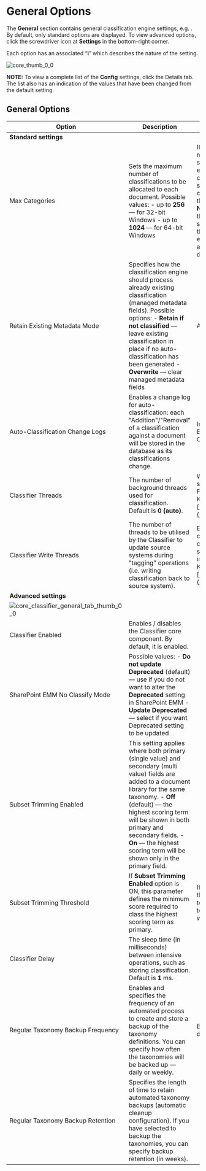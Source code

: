 # General Options

The **General** section contains general classification engine settings, e.g. . By default, only
standard options are displayed. To view advanced options, click the screwdriver icon at **Settings**
in the bottom-right corner.

Each option has an associated “**i**” which describes the nature of the setting.

![core_thumb_0_0](/img/versioned_docs/dataclassification_5.6.2/ndc/configuration/core_thumb_0_0.webp)

**NOTE:** To view a complete list of the **Config** settings, click the Details tab. The list also
has an indication of the values that have been changed from the default setting.

## General Options

| Option                                                                                                                                                   | Description                                                                                                                                                                                                                                                                                                                      | Comment                                                                                                                                                                                                                                                                                                                                                                                                |
| -------------------------------------------------------------------------------------------------------------------------------------------------------- | -------------------------------------------------------------------------------------------------------------------------------------------------------------------------------------------------------------------------------------------------------------------------------------------------------------------------------- | ------------------------------------------------------------------------------------------------------------------------------------------------------------------------------------------------------------------------------------------------------------------------------------------------------------------------------------------------------------------------------------------------------ |
| **Standard settings**                                                                                                                                    |                                                                                                                                                                                                                                                                                                                                  |                                                                                                                                                                                                                                                                                                                                                                                                        |
| Max Categories                                                                                                                                           | Sets the maximum number of classifications to be allocated to each document. Possible values: - up to **256** — for 32-bit Windows - up to **1024** — for 64-bit Windows                                                                                                                                                         | If a document matches so many categories that the specified value would be exceeded, then the classification service will select the required number of categories based on those that have the highest score. **NOTE:** Higher value causes the engine to use more RAM, so it is recommended to use the default setting (unless it is essential that more categories are allocated to each document). |
| Retain Existing Metadata Mode                                                                                                                            | Specifies how the classification engine should process already existing classification (managed metadata fields). Possible options: - **Retain if not classified** — leave existing classification in place if no auto-classification has been generated - **Overwrite** — clear managed metadata fields                         | Applies to SharePoint source.                                                                                                                                                                                                                                                                                                                                                                          |
| Auto-Classification Change Logs                                                                                                                          | Enables a change log for auto-classification: each "Addition"/"Removal" of a classification against a document will be stored in the database as its classifications change.                                                                                                                                                     | Inactive by default. See also Enable Auto-Classification Change Logging.                                                                                                                                                                                                                                                                                                                               |
| Classifier Threads                                                                                                                                       | The number of background threads used for classification. Default is **0 (auto)**.                                                                                                                                                                                                                                               | We recommend leaving this setting on its default value. For more information, see this Knowledge Base article: [https://kb.netwrix.com/3863](https://kb.netwrix.com/3863)                                                                                                                                                                                                                              |
| Classifier Write Threads                                                                                                                                 | The number of threads to be utilised by the Classifier to update source systems during "tagging" operations (i.e. writing classification back to source system).                                                                                                                                                                 | Each thread can be considered a "user" when considering load on the source system. For more information, see this Knowledge Base article: [https://kb.netwrix.com/3863](https://kb.netwrix.com/3863)                                                                                                                                                                                                   |
| **Advanced settings**                                                                                                                                    |                                                                                                                                                                                                                                                                                                                                  |                                                                                                                                                                                                                                                                                                                                                                                                        |
| ![core_classifier_general_tab_thumb_0_0](/img/versioned_docs/dataclassification_5.6.2/ndc/configuration/core/core_classifier_general_tab_thumb_0_0.webp) |                                                                                                                                                                                                                                                                                                                                  |                                                                                                                                                                                                                                                                                                                                                                                                        |
| Classifier Enabled                                                                                                                                       | Enables / disables the Classifier core component. By default, it is enabled.                                                                                                                                                                                                                                                     |                                                                                                                                                                                                                                                                                                                                                                                                        |
| SharePoint EMM No Classify Mode                                                                                                                          | Possible values: - **Do not update Deprecated** (default) — use if you do not want to alter the **Deprecated** setting in SharePoint EMM - **Update Deprecated** — select if you want Deprecated setting to be updated                                                                                                           |                                                                                                                                                                                                                                                                                                                                                                                                        |
| Subset Trimming Enabled                                                                                                                                  | This setting applies where both primary (single value) and secondary (multi value) fields are added to a document library for the same taxonomy. - **Off** (default) — the highest scoring term will be shown in both primary and secondary fields. - **On** — the highest scoring term will be shown only in the primary field. |                                                                                                                                                                                                                                                                                                                                                                                                        |
| Subset Trimming Threshold                                                                                                                                | If **Subset Trimming Enabled** option is ON, this parameter defines the minimum score required to class the highest scoring term as primary.                                                                                                                                                                                     | If no item has a score higher than this threshold, then all terms will show as secondary terms, and the primary term will be empty.                                                                                                                                                                                                                                                                    |
| Classifier Delay                                                                                                                                         | The sleep time (in milliseconds) between intensive operations, such as storing classification. Default is **1** ms.                                                                                                                                                                                                              |                                                                                                                                                                                                                                                                                                                                                                                                        |
| Regular Taxonomy Backup Frequency                                                                                                                        | Enables and specifies the frequency of an automated process to create and store a backup of the taxonomy definitions. You can specify how often the taxonomies will be backed up — daily or weekly.                                                                                                                              | By default, this option is disabled.                                                                                                                                                                                                                                                                                                                                                                   |
| Regular Taxonomy Backup Retention                                                                                                                        | Specifies the length of time to retain automated taxonomy backups (automatic cleanup configuration). If you have selected to backup the taxonomies, you can specify backup retention (in weeks).                                                                                                                                 |                                                                                                                                                                                                                                                                                                                                                                                                        |
